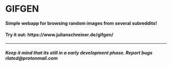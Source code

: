 <h1>GIFGEN</h1>

<h4>Simple webapp for browsing random images from several subreddits!</h4>
<h4>Try it out: https://www.julianschreiner.de/gifgen/</h4>

<hr>
<h5>Keep it mind that its still in a early development phase. Report bugs rlated@protonmail.com
